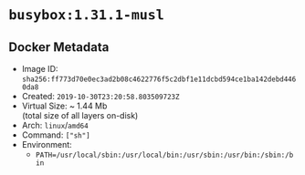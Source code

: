 # `busybox:1.31.1-musl`

## Docker Metadata

- Image ID: `sha256:ff773d70e0ec3ad2b08c4622776f5c2dbf1e11dcbd594ce1ba142debd4460da8`
- Created: `2019-10-30T23:20:58.803509723Z`
- Virtual Size: ~ 1.44 Mb  
  (total size of all layers on-disk)
- Arch: `linux`/`amd64`
- Command: `["sh"]`
- Environment:
  - `PATH=/usr/local/sbin:/usr/local/bin:/usr/sbin:/usr/bin:/sbin:/bin`
